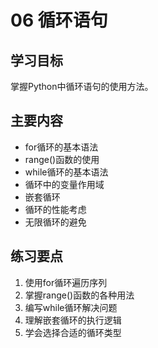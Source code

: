 # 06 循环语句

## 学习目标
掌握Python中循环语句的使用方法。

## 主要内容
- for循环的基本语法
- range()函数的使用
- while循环的基本语法
- 循环中的变量作用域
- 嵌套循环
- 循环的性能考虑
- 无限循环的避免

## 练习要点
1. 使用for循环遍历序列
2. 掌握range()函数的各种用法
3. 编写while循环解决问题
4. 理解嵌套循环的执行逻辑
5. 学会选择合适的循环类型